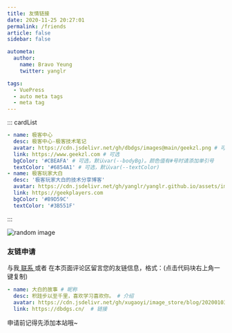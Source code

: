 ```yaml
---
title: 友情链接
date: 2020-11-25 20:27:01
permalink: /friends
article: false
sidebar: false

autometa:
  author:
    name: Bravo Yeung
    twitter: yanglr

tags:
  - VuePress
  - auto meta tags
  - meta tag
---
```


<!--
普通卡片列表容器，可用于友情链接、项目推荐、古诗词展示等。
cardList 后面可跟随一个数字表示每行最多显示多少个，选值范围1~4，默认3。在小屏时会根据屏幕宽度减少每行显示数量。
-->
::: cardList
```yaml
- name: 极客中心
  desc: 极客中心-极客技术笔记
  avatar: https://cdn.jsdelivr.net/gh/dbdgs/images@main/geekzl.png # 可选
  link: https://www.geekzl.com # 可选
  bgColor: '#CBEAFA' # 可选，默认var(--bodyBg)。颜色值有#号时请添加单引号
  textColor: '#6854A1' # 可选，默认var(--textColor)
- name: 极客玩家大白
  desc: '极客玩家大白的技术分享博客'
  avatar: https://cdn.jsdelivr.net/gh/yanglr/yanglr.github.io/assets/images/authors/byavatar.jpg
  link: https://geekplayers.com
  bgColor: '#B9D59C'
  textColor: '#3B551F'

```
:::

![random image](https://cdn.jsdelivr.net/gh/dbdgs/images@main/dabai.jpg)

### 友链申请

与我[ 联系 ](/about/#联系)或者 在本页面评论区留言您的友链信息，格式：(点击代码块右上角一键复制)


```yaml
- name: 大白的故事 # 昵称
  desc: 积跬步以至千里，喜欢学习喜欢你。 # 介绍
  avatar: https://cdn.jsdelivr.net/gh/xugaoyi/image_store/blog/20200103123203.jpg # 头像
  link: https://dbdgs.cn/  # 链接
```

申请前记得先添加本站哦~
